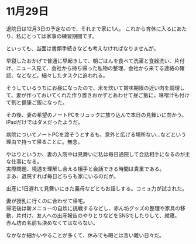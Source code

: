 # 11月29日

退院日は12月3日の予定なので、それまで家に1人。
これから育休に入るにあたり、私にとっては家事の練習期間です。

といっても、当面は書類手続きなども考えなければなりませんが。

早寝したおかげで普通に早起きして、朝ごはんを食べて洗濯と食器洗い、片付け、ニュース見て、会社から持ち帰った私物の整理、会社から来てる連絡の確認、などなど。細々したタスクに追われる。

そうしているうちにお昼になったので、米を炊いて賞味期限の近い肉を調理して、妻が作っておいてくれた作り置きおかずとあわせて昼ご飯に。味噌汁も付けて割と健康ご飯になった。

その後、妻の希望のノートPCをリュックに放り込んで本日の見舞いに向かう。iPadだけではダメだったようだ。

病院についてノートPCを渡そうとするも、意外と広げる場所ない…などという理由で持って帰ることに。無念。

やはりというか、妻の入院中は見舞いに私は毎日通院して会話相手になるのが主な仕事になる。  
実際問題、境遇を理解し合える相手と会話できる時間は貴重である。  
まあ、退院すれば毎日どちらも家にいるのだが。

出産に1日遅れて見舞いにきた義母などともお話しする。コミュ力が試された。

妻が授乳に行くのに合わせて帰宅。  
帰宅後は新メニューの自炊に挑戦するなどし、赤ん坊グッズの整理や家具の移動、片付け、友人への出産報告のやりとりなどをSNSでしたりして、就寝。  
赤ん坊の名前も決めなくてはならない。

なかなか細かいやることが多くて、休みでも暇とは言い難い日々だ。